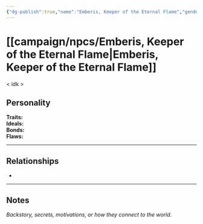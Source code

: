 ```yaml
---
{"dg-publish":true,"name":"Emberis, Keeper of the Eternal Flame","gender":null,"race":null,"class":null,"level":null,"alignment":null,"background":null,"role":null,"status":null,"current_location":null,"affiliation":null,"first_appearance":null,"description":null,"tags":["character","npc"],"permalink":"/campaign/npcs/emberis-keeper-of-the-eternal-flame/","dgPassFrontmatter":true,"noteIcon":"","created":"2025-10-26T19:06:22.769-07:00","updated":"2025-10-27T13:37:07.285-07:00"}
---
```


# [[campaign/npcs/Emberis, Keeper of the Eternal Flame\|Emberis, Keeper of the Eternal Flame]]
< idk > 
## Personality
**Traits:**  
**Ideals:**  
**Bonds:**  
**Flaws:**  

---

## Relationships
- 

---

## Notes
*Backstory, secrets, motivations, or how they connect to the world.*